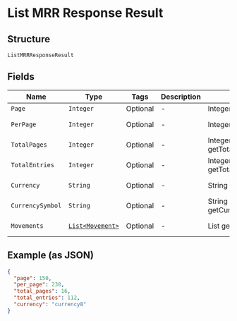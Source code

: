
# List MRR Response Result

## Structure

`ListMRRResponseResult`

## Fields

| Name | Type | Tags | Description | Getter | Setter |
|  --- | --- | --- | --- | --- | --- |
| `Page` | `Integer` | Optional | - | Integer getPage() | setPage(Integer page) |
| `PerPage` | `Integer` | Optional | - | Integer getPerPage() | setPerPage(Integer perPage) |
| `TotalPages` | `Integer` | Optional | - | Integer getTotalPages() | setTotalPages(Integer totalPages) |
| `TotalEntries` | `Integer` | Optional | - | Integer getTotalEntries() | setTotalEntries(Integer totalEntries) |
| `Currency` | `String` | Optional | - | String getCurrency() | setCurrency(String currency) |
| `CurrencySymbol` | `String` | Optional | - | String getCurrencySymbol() | setCurrencySymbol(String currencySymbol) |
| `Movements` | [`List<Movement>`](../../doc/models/movement.md) | Optional | - | List<Movement> getMovements() | setMovements(List<Movement> movements) |

## Example (as JSON)

```json
{
  "page": 150,
  "per_page": 238,
  "total_pages": 16,
  "total_entries": 112,
  "currency": "currency8"
}
```

